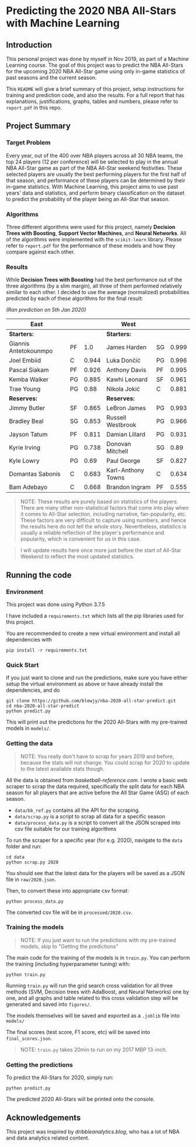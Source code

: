 # Predicting the 2020 NBA All-Stars with Machine Learning

## Introduction

This personal project was done by myself in Nov 2019, as part of a Machine Learning course. The goal of this project was to predict the NBA All-Stars for the upcoming 2020 NBA All-Star game using only in-game statistics of past seasons and the current season.

This `README` will give a brief summary of this project, setup instructions for training and prediction code, and also the results. For a full report that has explanations, justifications, graphs, tables and numbers, please refer to `report.pdf` in this repo.

## Project Summary

### Target Problem

Every year, out of the 400 over NBA players across all 30 NBA teams, the top 24 players (12 per conference) will be selected to play in the annual NBA All-Star game as part of the NBA All-Star weekend festivities. These selected players are usually the best performing players for the first half of that season, and performance of these players can be determined by their in-game statistics. With Machine Learning, this project aims to use past years' data and statistics, and perform binary classification on the dataset to predict the probability of the player being an All-Star that season.

### Algorithms

Three different algorithms were used for this project, namely **Decision Trees with Boosting**, **Support Vector Machines**, and **Neural Networks**. All of the algorithms were implemented with the `scikit-learn` library. Please refer to `report.pdf` for the performance of these models and how they compare against each other. 

### Results

While **Decision Trees with Boosting** had the best performance out of the three algorithms (by a slim margin), all three of them performed relatively similar to each other. I decided to use the average (normalized) probabilities predicted by each of these algorithms for the final result:

*(Ran prediction on 5th Jan 2020)*

| **East**              |     |       | **West**           |     |       |
| --------------------- | --- | ----- | ------------------ | --- | ----- |
| **Starters:**         |     |       | **Starters:**      |     |       |
| Giannis Antetokounmpo | PF  | 1.0   | James Harden       | SG  | 0.999 |
| Joel Embiid           | C   | 0.944 | Luka Dončić        | PG  | 0.996 |
| Pascal Siakam         | PF  | 0.926 | Anthony Davis      | PF  | 0.995 |
| Kemba Walker          | PG  | 0.885 | Kawhi Leonard      | SF  | 0.961 |
| Trae Young            | PG  | 0.88  | Nikola Jokić       | C   | 0.881 |
| **Reserves:**         |     |       | **Reserves:**      |     |       |
| Jimmy Butler          | SF  | 0.865 | LeBron James       | PG  | 0.993 |
| Bradley Beal          | SG  | 0.853 | Russell Westbrook  | PG  | 0.966 |
| Jayson Tatum          | PF  | 0.811 | Damian Lillard     | PG  | 0.931 |
| Kyrie Irving          | PG  | 0.738 | Donovan Mitchell   | SG  | 0.89  |
| Kyle Lowry            | PG  | 0.69  | Paul George        | SF  | 0.827 |
| Domantas Sabonis      | C   | 0.683 | Karl-Anthony Towns | C   | 0.634 |
| Bam Adebayo           | C   | 0.668 | Brandon Ingram     | PF  | 0.555 |

> NOTE: These results are purely based on statistics of the players. There are many other non-statistical factors that come into play when it comes to All-Star selection, including narrative, fan-popularity, etc. These factors are very difficult to capture using numbers, and hence the results here do not tell the whole story. Nevertheless, statistics is usually a reliable reflection of the player's performance and popularity, which is convenient for us in this case. 

> I will update results here once more just before the start of All-Star Weekend to reflect the most updated statistics.

## Running the code

### Environment 

This project was done using Python 3.7.5

I have included a `requirements.txt` which lists all the pip libraries used for this project. 

You are recommended to create a new virtual environment and install all dependencies with 

```
pip install -r requirements.txt
```

### Quick Start

If you just want to clone and run the predictions, make sure you have either setup the virtual environment as above or have already install the dependencies, and do

```
git clone https://github.com/blewjy/nba-2020-all-star-predict.git
cd nba-2020-all-star-predict
python predict.py
```

This will print out the predictions for the 2020 All-Stars with my pre-trained models in `models/`.

### Getting the data

> NOTE: You really don't have to scrap for years 2019 and before, because the stats will not change. You could scrap for 2020 to update to the latest available stats though.

All the data is obtained from *basketball-reference.com*. I wrote a basic web scraper to scrap the data required, specifically the split data for each NBA season for all players that are active before the All Star Game (ASG) of each season. 

- `data/bb_ref.py` contains all the API for the scraping.
- `data/scrap.py` is a script to scrap all data for a specific season
- `data/process_data.py` is a script to convert all the JSON scraped into csv file suitable for our training algorithms

To run the scraper for a specific year (for e.g. 2020), navigate to the `data` folder and run:

```
cd data
python scrap.py 2020
```

You should see that the latest data for the players will be saved as a JSON file in `raw/2020.json`.

Then, to convert these into appropriate csv format:

```
python process_data.py
```

The converted csv file will be in `processed/2020.csv`.

### Training the models

> NOTE: If you just want to run the predictions with my pre-trained models, skip to "Getting the predictions"

The main code for the training of the models is in `train.py`. You can perform the training (including hyperparameter tuning) with:

```
python train.py
```

Running `train.py` will run the grid search cross validation for all three methods (SVM, Decision trees with AdaBoost, and Neural Networks) one by one, and all graphs and table related to this cross validation step will be generated and saved into `figures/`.

The models themselves will be saved and exported as a `.joblib` file into `models/`

The final scores (test score, F1 score, etc) will be saved into `final_scores.json`.

> NOTE: `train.py` takes 20min to run on my 2017 MBP 13-inch.

### Getting the predictions

To predict the All-Stars for 2020, simply run:

```
python predict.py
```

The predicted 2020 All-Stars will be printed onto the console.

## Acknowledgements

This project was inspired by *dribbleanalytics.blog*, who has a lot of NBA and data analytics related content.